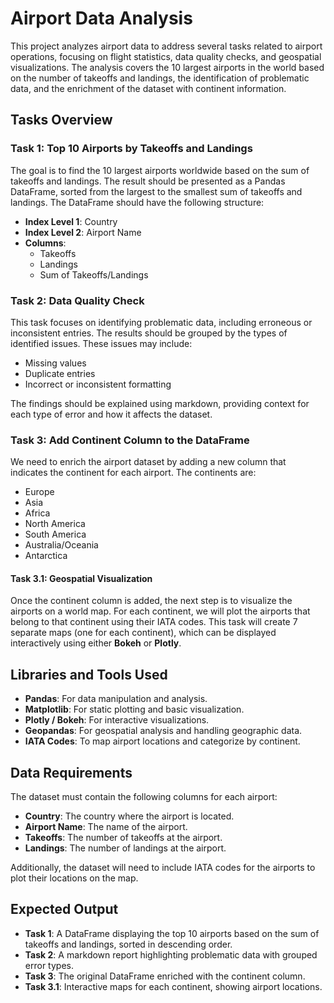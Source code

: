 # Airport Data Analysis

This project analyzes airport data to address several tasks related to airport operations, focusing on flight statistics, data quality checks, and geospatial visualizations. The analysis covers the 10 largest airports in the world based on the number of takeoffs and landings, the identification of problematic data, and the enrichment of the dataset with continent information.

## Tasks Overview

### Task 1: Top 10 Airports by Takeoffs and Landings
The goal is to find the 10 largest airports worldwide based on the sum of takeoffs and landings. The result should be presented as a Pandas DataFrame, sorted from the largest to the smallest sum of takeoffs and landings. The DataFrame should have the following structure:
- **Index Level 1**: Country
- **Index Level 2**: Airport Name
- **Columns**: 
  - Takeoffs
  - Landings
  - Sum of Takeoffs/Landings

### Task 2: Data Quality Check
This task focuses on identifying problematic data, including erroneous or inconsistent entries. The results should be grouped by the types of identified issues. These issues may include:
- Missing values
- Duplicate entries
- Incorrect or inconsistent formatting

The findings should be explained using markdown, providing context for each type of error and how it affects the dataset.

### Task 3: Add Continent Column to the DataFrame
We need to enrich the airport dataset by adding a new column that indicates the continent for each airport. The continents are:
- Europe
- Asia
- Africa
- North America
- South America
- Australia/Oceania
- Antarctica

#### Task 3.1: Geospatial Visualization
Once the continent column is added, the next step is to visualize the airports on a world map. For each continent, we will plot the airports that belong to that continent using their IATA codes. This task will create 7 separate maps (one for each continent), which can be displayed interactively using either **Bokeh** or **Plotly**.

## Libraries and Tools Used
- **Pandas**: For data manipulation and analysis.
- **Matplotlib**: For static plotting and basic visualization.
- **Plotly / Bokeh**: For interactive visualizations.
- **Geopandas**: For geospatial analysis and handling geographic data.
- **IATA Codes**: To map airport locations and categorize by continent.

## Data Requirements
The dataset must contain the following columns for each airport:
- **Country**: The country where the airport is located.
- **Airport Name**: The name of the airport.
- **Takeoffs**: The number of takeoffs at the airport.
- **Landings**: The number of landings at the airport.

Additionally, the dataset will need to include IATA codes for the airports to plot their locations on the map.

## Expected Output
- **Task 1**: A DataFrame displaying the top 10 airports based on the sum of takeoffs and landings, sorted in descending order.
- **Task 2**: A markdown report highlighting problematic data with grouped error types.
- **Task 3**: The original DataFrame enriched with the continent column.
- **Task 3.1**: Interactive maps for each continent, showing airport locations.


